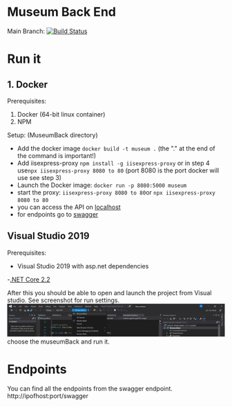 
# Museum Back End
Main Branch: [![Build Status](https://travis-ci.com/stefbeys/Museum-Back-End.svg?branch=master)](https://travis-ci.com/stefbeys/Museum-Back-End) 

# Run it

## 1. Docker

Prerequisites: 

 1. Docker (64-bit linux container)
 2. NPM

Setup:
(MuseumBack directory)
 - Add the docker image `docker build -t museum .` (the "." at the end of the command is important!)
 - Add iisexpress-proxy `npm install -g iisexpress-proxy` or in step 4 use`npx iisexpress-proxy 8080 to 80` (port 8080 is the port docker will use see step 3)
 - Launch the Docker image: `docker run -p 8080:5000 museum`
 - start the proxy: `iisexpress-proxy 8080 to 80`or `npx iisexpress-proxy 8080 to 80`
 - you can access the API on [localhost](http://localhost/api/)
 - for endpoints go to [swagger](http://localhost/swagger/index.html)
## Visual Studio 2019 
Prerequisites:
	
 - Visual Studio 2019 with asp.net dependencies
 
 -[.NET Core 2.2](https://dotnet.microsoft.com/download/dotnet-core/thank-you/sdk-2.2.207-windows-x64-installer) 
 
After this you should be able to open and launch the project from Visual studio.
See screenshot for run settings.
![enter image description here](https://raw.githubusercontent.com/stefbeys/Museum-Back-End/master/vs.PNG)
choose the museumBack and run it. 

# Endpoints
You can find all the endpoints from the swagger endpoint.
http://ipofhost:port/swagger


